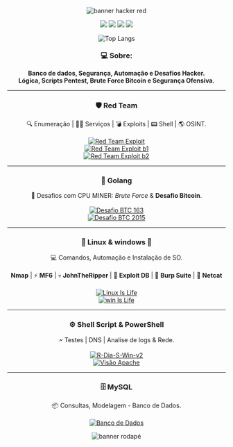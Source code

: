
<p align="center">
  <img src="https://capsule-render.vercel.app/api?type=waving&color=ff0000&height=200&section=header&text=Seja%20Bem-Vindo!%20%F0%9F%91%8B&fontSize=40&fontColor=ffffff" alt="banner hacker red"/>
</p>

<p align="center">
  <a href="https://www.gnu.org/"><img src="https://img.shields.io/badge/Linux-Terminal-ff0000?style=for-the-badge&logo=linux&logoColor=white" /></a>
  <a href="https://golang.org/"><img src="https://img.shields.io/badge/Golang-Mining-ff0000?style=for-the-badge&logo=go&logoColor=white" /></a>
  <a href="https://www.mysql.com/"><img src="https://img.shields.io/badge/MySQL-DataBase-ff0000?style=for-the-badge&logo=mysql&logoColor=white" /></a>
  <a href="https://tryhackme.com/"><img src="https://img.shields.io/badge/TryHackMe-CTF-ff0000?style=for-the-badge&logo=tryhackme&logoColor=white" /></a>
</p>

<div align="center">

![Top Langs](https://github-readme-stats.vercel.app/api/top-langs/?username=Luanqmata&layout=compact&langs_count=8&theme=tokyonight)

</div>

<h3 align="center" style="margin-top: 20px;">💻 <strong>Sobre:</strong></h3>
<p align="center">
  <strong>Banco de dados, Segurança, Automação e Desafios Hacker.</strong><br>
  <strong>Lógica, Scripts Pentest, Brute Force Bitcoin e Segurança Ofensiva.</strong>
</p>

<!-- 
![GitHub Stats](https://github-readme-stats.vercel.app/api?username=Luanqmata&show_icons=true&count_private=true&theme=tokyonight)


![GitHub Streak](https://streak-stats.demolab.com?user=Luanqmata&theme=tokyonight)
-->

<hr>
<h3 align="center">🛡️ <strong>Red Team</strong></h3>
<p align="center">
  🔍 Enumeração | 🕵️‍♂️ Serviços | 💣 Exploits | 📟 Shell | 🌎 OSINT.<br><br>
  <a href="https://github.com/Luanqmata/-Red_Team-">
    <img src="https://img.shields.io/badge/Certificado-Red%20Scan%20Academy-ff0000?style=for-the-badge&logo=tryhackme&logoColor=white" alt="Red Team Exploit"/>
  </a>
  
  <br>
  <a href="https://github.com/Luanqmata/-Red_Team-/blob/main/Anotações/anot_metasploitable2.md">
    <img src="https://img.shields.io/badge/METASPLOITABLE%202-ff0000?style=for-the-badge&logo=tryhackme&logoColor=white" alt="Red Team Exploit b1"/>
  </a>
  
<!-- 
  <br>
  <a href="https://github.com/Luanqmata/-Red_Team-/tree/main/Anotações/b1">
    <img src="https://img.shields.io/badge/Prova%20B1-ff0000?style=for-the-badge&logo=tryhackme&logoColor=white" alt="Red Team Exploit b1"/>
  </a>
-->

  <br>
  <a href="https://github.com/Luanqmata/-Red_Team-/tree/main/Anotações/b2">
    <img src="https://img.shields.io/badge/Prova%20B2-ff0000?style=for-the-badge&logo=tryhackme&logoColor=white" alt="Red Team Exploit b2"/>
  </a>
</p>

<hr>

<h3 align="center">🚀 <strong>Golang</strong></h3>
<p align="center">
  🔐 Desafios com CPU MINER: <i>Brute Force</i> & <strong>Desafio Bitcoin</strong>.<br><br>
  <a href="https://github.com/Luanqmata/Desafio_163_0.0.7v">
    <img src="https://img.shields.io/badge/Desafio%20BTC%20163-Brute%20Force-ff0000?style=for-the-badge&logo=bitcoin&logoColor=white" alt="Desafio BTC 163"/>
  </a>
  <br>
  <a href="https://github.com/Luanqmata/Puzzle_bitcoin_2k15">
    <img src="https://img.shields.io/badge/Desafio%20BTC%202015-Brute%20Force-ff0000?style=for-the-badge&logo=bitcoin&logoColor=white" alt="Desafio BTC 2015"/>
  </a>
</p>

<hr>
<h3 align="center">🐧 <strong>Linux & windows 🧊 </strong> </h3>
<p align="center">
  💻 Comandos, Automação e Instalação de SO.<br><br>
   <strong>Nmap</strong> | ⚡ <strong>MF6</strong> | 💀 <strong>JohnTheRipper</strong> | 🐙 <strong>Exploit DB</strong> | 🚩 <strong>Burp Suite</strong> | 🔌 <strong>Netcat</strong><br><br>
  <a href="https://github.com/Luanqmata/-Linux-Is-Life-">
    <img src="https://img.shields.io/badge/Linux%20Is%20Life-Repo Shell-ff0000?style=for-the-badge&logo=linux&logoColor=white" alt="Linux Is Life"/>
  </a>
  <br>
  <a href="https://github.com/Luanqmata/-Windows-Is-Life-">
    <img src="https://img.shields.io/badge/Windows%20Is%20Life-Repo Ps1-ff0000?style=for-the-badge&logo=gnometerminal&logoColor=white" alt="win Is Life"/>
  </a>
</p>
<hr>


<h3 align="center">⚙️ <strong>Shell Script & PowerShell</strong></h3>
<p align="center">
  🗲 Testes | DNS | Analise de logs & Rede.<br><br>
  <a href="https://github.com/Luanqmata/R-Dia-S-Win-v2.">
    <img src="https://img.shields.io/badge/R--Dia--S--Win--v2-PowerShell-ff0000?style=for-the-badge&logo=gnu&logoColor=white" alt="R-Dia-S-Win-v2"/>
  </a>
  <br>
  <a href="https://github.com/Luanqmata/Visao_Apache_0.3.5v">
    <img src="https://img.shields.io/badge/Visão%20Apache-Shell%20Bin-ff0000?style=for-the-badge&logo=apache&logoColor=white" alt="Visão Apache"/>
  </a>
</p>
<hr>

<h3 align="center">🗄️ <strong>MySQL</strong></h3>
<p align="center">
  📦 Consultas, Modelagem - Banco de Dados.<br><br>
  <a href="https://github.com/Luanqmata/Banco-Dados">
    <img src="https://img.shields.io/badge/Banco%20de%20Dados-PostGreSQL-ff0000?style=for-the-badge&logo=github&logoColor=white" alt="Banco de Dados"/>
  </a>
</p>



<p align="center">
  <img src="https://capsule-render.vercel.app/api?type=waving&color=ff0000&height=160&section=footer&text=Se%20você%20não%20está%20errando,%20você%20não%20está%20tentando%20o%20suficiente%20%F0%9F%A7%A0&fontSize=25&fontColor=000000" alt="banner rodapé"/>
</p>
